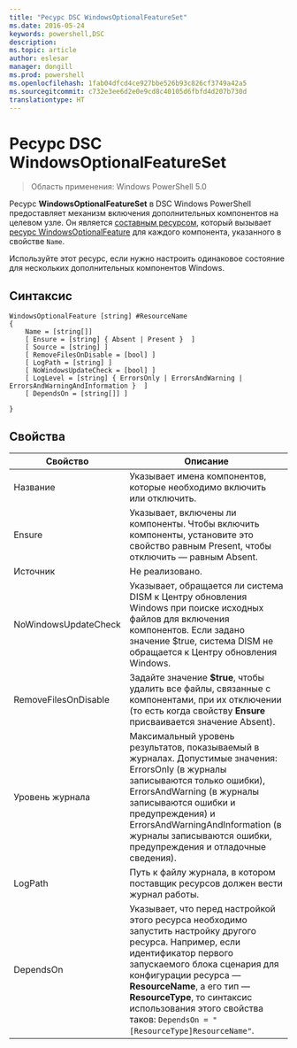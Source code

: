```yaml
---
title: "Ресурс DSC WindowsOptionalFeatureSet"
ms.date: 2016-05-24
keywords: powershell,DSC
description: 
ms.topic: article
author: eslesar
manager: dongill
ms.prod: powershell
ms.openlocfilehash: 1fab04dfcd4ce927bbe526b93c826cf3749a42a5
ms.sourcegitcommit: c732e3ee6d2e0e9cd8c40105d6fbfd4d207b730d
translationtype: HT
---
```

# <a name="dsc-windowsoptionalfeatureset-resource"></a>Ресурс DSC WindowsOptionalFeatureSet

> Область применения: Windows PowerShell 5.0

Ресурс **WindowsOptionalFeatureSet** в DSC Windows PowerShell предоставляет механизм включения дополнительных компонентов на целевом узле. Он является [составным ресурсом](authoringResourceComposite.md), который вызывает [ресурс WindowsOptionalFeature](windowsOptionalFeatureResource.md) для каждого компонента, указанного в свойстве `Name`.

Используйте этот ресурс, если нужно настроить одинаковое состояние для нескольких дополнительных компонентов Windows.

## <a name="syntax"></a>Синтаксис

```
WindowsOptionalFeature [string] #ResourceName
{
    Name = [string[]]
    [ Ensure = [string] { Absent | Present }  ]
    [ Source = [string] ] 
    [ RemoveFilesOnDisable = [bool] ]  
    [ LogPath = [string] ]
    [ NoWindowsUpdateCheck = [bool] ]
    [ LogLevel = [string] { ErrorsOnly | ErrorsAndWarning | ErrorsAndWarningAndInformation }  ]
    [ DependsOn = [string[]] ]
    
}
```

## <a name="properties"></a>Свойства

|  Свойство  |  Описание   | 
|---|---| 
| Название| Указывает имена компонентов, которые необходимо включить или отключить.| 
| Ensure| Указывает, включены ли компоненты. Чтобы включить компоненты, установите это свойство равным Present, чтобы отключить — равным Absent.|
| Источник| Не реализовано.|
| NoWindowsUpdateCheck| Указывает, обращается ли система DISM к Центру обновления Windows при поиске исходных файлов для включения компонентов. Если задано значение $true, система DISM не обращается к Центру обновления Windows.|
| RemoveFilesOnDisable| Задайте значение **$true**, чтобы удалить все файлы, связанные с компонентами, при их отключении (то есть когда свойству **Ensure** присваивается значение Absent).|
| Уровень журнала| Максимальный уровень результатов, показываемый в журналах. Допустимые значения: ErrorsOnly (в журналы записываются только ошибки), ErrorsAndWarning (в журналы записываются ошибки и предупреждения) и ErrorsAndWarningAndInformation (в журналы записываются ошибки, предупреждения и отладочные сведения).|
| LogPath| Путь к файлу журнала, в котором поставщик ресурсов должен вести журнал работы.| 
| DependsOn| Указывает, что перед настройкой этого ресурса необходимо запустить настройку другого ресурса. Например, если идентификатор первого запускаемого блока сценария для конфигурации ресурса — __ResourceName__, а его тип — __ResourceType__, то синтаксис использования этого свойства таков: `DependsOn = "[ResourceType]ResourceName"`.| 
 



